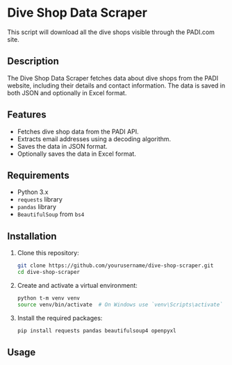 # Dive Shop Data Scraper

This script will download all the dive shops visible through the PADI.com site.

## Description

The Dive Shop Data Scraper fetches data about dive shops from the PADI website, including their details and contact information. The data is saved in both JSON and optionally in Excel format.

## Features

- Fetches dive shop data from the PADI API.
- Extracts email addresses using a decoding algorithm.
- Saves the data in JSON format.
- Optionally saves the data in Excel format.

## Requirements

- Python 3.x
- `requests` library
- `pandas` library
- `BeautifulSoup` from `bs4`

## Installation

1. Clone this repository:
   ```bash
   git clone https://github.com/yourusername/dive-shop-scraper.git
   cd dive-shop-scraper
   ```

2. Create and activate a virtual environment:
    ```bash
    python t-m venv venv
    source venv/bin/activate  # On Windows use `venv\Scripts\activate`
    ```
3. Install the required packages:
    ```bash
    pip install requests pandas beautifulsoup4 openpyxl
    ```

## Usage